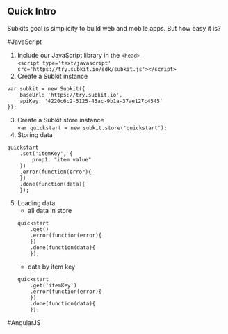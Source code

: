 Quick Intro
----
Subkits goal is simplicity to build web and mobile apps. But how easy it is?  

#JavaScript
1. Include our JavaScript library in the `<head>`  
`<script type='text/javascript' src='https://try.subkit.io/sdk/subkit.js'></script>`
2. Create a Subkit instance  
```
var subkit = new Subkit({
	baseUrl: 'https://try.subkit.io',
	apiKey: '4220c6c2-5125-45ac-9b1a-37ae127c4545'
});
```
3. Create a Subkit store instance  
`var quickstart = new subkit.store('quickstart');`
4. Storing data  
```
quickstart
	.set('itemKey', {
		prop1: "item value"
	})
	.error(function(error){
	})
	.done(function(data){
	});
```
5. Loading data  
	* all data in store  
	```
	quickstart
		.get()
		.error(function(error){
		})
		.done(function(data){
		});
	```
	* data by item key  
	```
	quickstart
		.get('itemKey')
		.error(function(error){
		})
		.done(function(data){
		});
	```


#AngularJS
